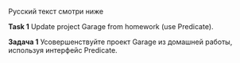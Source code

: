 Русский текст смотри ниже

**Task 1**
Update project Garage from homework (use Predicate).


**Задача 1**
Усовершенствуйте проект Garage из домашней работы, используя интерфейс Predicate.

